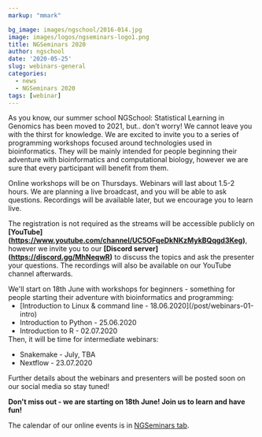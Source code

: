 ```yaml
---
markup: "mmark"

bg_image: images/ngschool/2016-014.jpg
image: images/logos/ngseminars-logo1.png
title: NGSeminars 2020
author: ngschool
date: '2020-05-25'
slug: webinars-general
categories:
  - news
  - NGSeminars 2020
tags: [webinar]
---
```


As you know, our summer school NGSchool: Statistical Learning in Genomics has been moved to 2021, but.. don't worry! We cannot leave you with the thirst for knowledge. We are excited to invite you to a series of programming workshops focused around technologies used in bioinformatics. They will be mainly intended for people beginning their adventure with bioinformatics and computational biology, however we are sure that every participant will benefit from them.

Online workshops will be on Thursdays. Webinars will last about 1.5-2 hours. We are planning a live broadcast, and you will be able to ask questions. Recordings will be available later, but we encourage you to learn live.

The registration is not required as the streams will be accessible publicly on **[YouTube] (https://www.youtube.com/channel/UC5OFqeDkNKzMykBQqgd3Keg)**, however we invite you to our **[Discord server] (https://discord.gg/MhNeqwR)** to discuss the topics and ask the presenter your questions. The recordings will also be available on our YouTube channel afterwards.

<p style="margin: 0" >We'll start on 18th June with workshops for beginners - something for people starting their adventure with bioinformatics and programming: </p>
<ul style="margin: 0">
  <li>[Introduction to Linux & command line - 18.06.2020](/post/webinars-01-intro)</li>
  <li>Introduction to Python - 25.06.2020</li>
  <li>Introduction to R - 02.07.2020</li>
</ul>

<p style="margin: 0" >Then, it will be time for intermediate webinars:</p>
<ul>
  <li>Snakemake - July, TBA</li>
  <li>Nextflow - 23.07.2020</li>
</ul>

Further details about the webinars and presenters will be posted soon on our social media so stay tuned!

**Don't miss out - we are starting on 18th June! Join us to learn and have fun!**

The calendar of our online events is in [NGSeminars tab](/ngseminars/).

